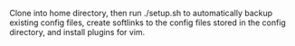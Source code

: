 Clone into home directory, then run ./setup.sh to automatically backup existing config files, create softlinks to the config files stored in the config directory, and install plugins for vim. 
